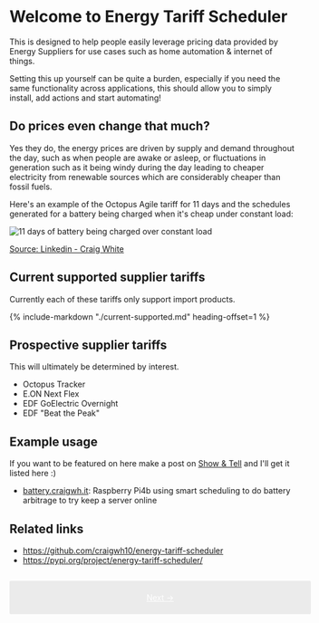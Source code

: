 # Welcome to Energy Tariff Scheduler

This is designed to help people easily leverage pricing data provided by Energy Suppliers for use cases such as home automation & internet of things.

Setting this up yourself can be quite a burden, especially if you need the same functionality across applications, this should allow you to simply install, add actions and start automating!

## Do prices even change that much?

Yes they do, the energy prices are driven by supply and demand throughout the day, such as when people are awake or asleep, or fluctuations in generation such as it being windy during the day leading to cheaper electricity from renewable sources which are considerably cheaper than fossil fuels.

Here's an example of the Octopus Agile tariff for 11 days and the schedules generated for a battery being charged when it's cheap under constant load:

<img src="schedule.gif" alt="11 days of battery being charged over constant load" />

<a href="https://www.linkedin.com/pulse/improving-my-portable-battery-charging-strategy-day-ahead-craig-white-7h8ce" target="_blank">Source: Linkedin - Craig White</a>

## Current supported supplier tariffs

Currently each of these tariffs only support import products.

<!--start-->
{%
    include-markdown "./current-supported.md"
    heading-offset=1
%}
<!--end-->

## Prospective supplier tariffs

This will ultimately be determined by interest.

- Octopus Tracker
- E.ON Next Flex
- EDF GoElectric Overnight
- EDF "Beat the Peak"

## Example usage

If you want to be featured on here make a post on <a href="https://github.com/craigwh10/energy-tariff-scheduler/discussions/new?category=show-and-tell" target="_blank">Show & Tell</a> and I'll get it listed here :)

- <a href="https://battery.craigwh.it" target="_blank">battery.craigwh.it</a>: Raspberry Pi4b using smart scheduling to do battery arbitrage to try keep a server online

## Related links

- <a href="https://github.com/craigwh10/energy-tariff-scheduler" target="_blank">https://github.com/craigwh10/energy-tariff-scheduler</a>
- <a href="https://pypi.org/project/energy-tariff-scheduler/" target="_blank">https://pypi.org/project/energy-tariff-scheduler/</a>

<div style="display: flex; width: 100%; background: #ebebeb; padding: 1em; gap: 1em; border-radius: 0.2em; margin-top: 2em;">
    <a href="./installation" style="flex: 6; text-align: center; color: white; background: var(--md-typeset-a-color); padding: 0.5em 0em;">Next &rarr;</a>
</div>
